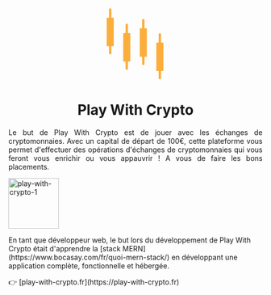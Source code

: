 <div align="center">
  <svg  className="logo" fill="#FBAE3C" xmlns="http://www.w3.org/2000/svg"  xmlnsXlink="http://www.w3.org/1999/xlink"  xmlnssvgjs="http://svgjs.com/svgjs"><svg xmlns="http://www.w3.org/2000/svg"  viewBox="-80 -20 640 640"><path  d="M176 140c0-5.523-4.477-10-10-10s-10 4.477-10 10v70h-20v240h20v60c0 5.523 4.477 10 10 10s10-4.477 10-10v-60h20V210h-20zm140-40c0-5.523-4.477-10-10-10s-10 4.477-10 10v70h-20v240h20v60c0 5.523 4.477 10 10 10s10-4.477 10-10v-60h20V170h-20zM36 10c0-5.523-4.477-10-10-10S16 4.477 16 10v70H-4v240h20v60c0 5.523 4.477 10 10 10s10-4.477 10-10v-60h20V80H36zm440 280h-20v-70c0-5.523-4.477-10-10-10s-10 4.477-10 10v70h-20v240h20v60c0 5.523 4.477 10 10 10s10-4.477 10-10v-60h20zm0 0"  className="color000 svgShape"/></svg></svg>
</div>

<h1 align="center">Play With Crypto</h1>

<p align="justify">
Le but de Play With Crypto est de jouer avec les échanges de cryptomonnaies.  
Avec un capital de départ de 100€, cette plateforme vous permet d'effectuer des opérations d'échanges de cryptomonnaies qui vous feront vous enrichir ou vous appauvrir ! A vous de faire les bons placements.
</p>

<a href='https://postimg.cc/mhm9Qm9R' target='_blank'>
  <img src='https://i.postimg.cc/mhm9Qm9R/play-with-crypto-1.png' border='0' alt='play-with-crypto-1' width="100"/>
</a>

<p>
En tant que développeur web, le but lors du développement de Play With Crypto était d'apprendre la  [stack MERN](https://www.bocasay.com/fr/quoi-mern-stack/)  en développant une application complète, fonctionnelle et hébergée.
</p>

<p>👉 [play-with-crypto.fr](https://play-with-crypto.fr)</p>
